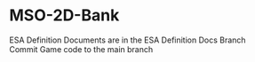 # MSO-2D-Bank
ESA Definition Documents are in the ESA Definition Docs Branch <br>
Commit Game code to the main branch
